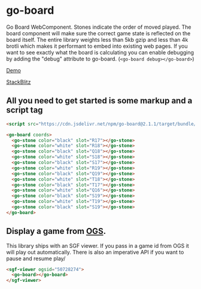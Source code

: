 # go-board

Go Board WebComponent. Stones indicate the order of moved played. The board component will make sure the correct game state is reflected on the board itself. The entire library weights less than 5kb gzip and less than 4k brotli which makes it performant to embed into existing web pages. If you want to see exactly what the board is calculating you can enable debugging by adding the "debug" attribute to go-board. (`<go-board debug></go-board>`)

[Demo](https://go-viewer.web.app?coords)

[StackBlitz](https://stackblitz.com/edit/go-board-demo?file=index.html)

## All you need to get started is some markup and a script tag

```HTML
<script src="https://cdn.jsdelivr.net/npm/go-board@2.1.1/target/bundle/go-board.min.js"></script>

<go-board coords>
  <go-stone color="black" slot="R17"></go-stone>
  <go-stone color="white" slot="R18"></go-stone>
  <go-stone color="black" slot="Q18"></go-stone>
  <go-stone color="white" slot="S18"></go-stone>
  <go-stone color="black" slot="S17"></go-stone>
  <go-stone color="white" slot="R19"></go-stone>
  <go-stone color="black" slot="Q19"></go-stone>
  <go-stone color="white" slot="T18"></go-stone>
  <go-stone color="black" slot="T17"></go-stone>
  <go-stone color="white" slot="Q16"></go-stone>
  <go-stone color="black" slot="S19"></go-stone>
  <go-stone color="white" slot="T19"></go-stone>
  <go-stone color="black" slot="S19"></go-stone>
</go-board>
```

## Display a game from [OGS](https://online-go.com).

This library ships with an SGF viewer. If you pass in a game id from OGS it will play out automatically. There is also an imperative API if you want to pause and resume play/

```html
<sgf-viewer ogsid="50728274">
  <go-board></go-board>
</sgf-viewer>
```
